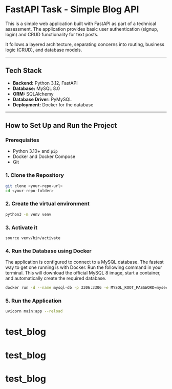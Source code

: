 # FastAPI Task - Simple Blog API

This is a simple web application built with FastAPI as part of a technical assessment. The application provides basic user authentication (signup, login) and CRUD functionality for text posts.

It follows a layered architecture, separating concerns into routing, business logic (CRUD), and database models.

---

## Tech Stack

*   **Backend:** Python 3.12, FastAPI
*   **Database:** MySQL 8.0
*   **ORM:** SQLAlchemy
*   **Database Driver:** PyMySQL
*   **Deployment:** Docker for the database

---

## How to Set Up and Run the Project

### Prerequisites

*   Python 3.10+ and `pip`
*   Docker and Docker Compose
*   Git

### 1. Clone the Repository

```sh
git clone <your-repo-url>
cd <your-repo-folder>
```

### 2. Create the virtual environment

```sh
python3 -m venv venv
```

### 3. Activate it
```
source venv/bin/activate
```

### 4. Run the Database using Docker
The application is configured to connect to a MySQL database. The fastest way to get one running is with Docker.
Run the following command in your terminal. This will download the official MySQL 8 image, start a container, and automatically create the required database.

```sh
docker run -d --name mysql-db -p 3306:3306 -e MYSQL_ROOT_PASSWORD=mysecretpassword -e MYSQL_DATABASE=fastapi_task_db mysql:8.0
```

### 5. Run the Application
```sh
uvicorn main:app --reload
```
# test_blog
# test_blog
# test_blog
